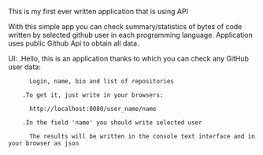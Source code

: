 This is my first ever written application that is using API

With this simple app you can check summary/statistics of bytes of code written by selected github user in each programming language.
Application uses public Github Api to obtain all data. 

UI:
	.Hello, this is an application thanks to which you can check any GitHub user data: 
	
          Login, name, bio and list of repositories
	  
        .To get it, just write in your browsers:
	
          http://localhost:8080/user_name/name
	  
        .In the field 'name' you should write selected user
	
          The results will be written in the console text interface and in your browser as json
